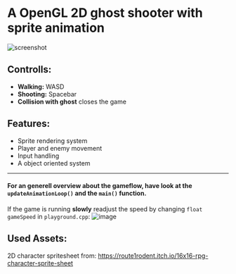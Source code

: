 # A OpenGL 2D ghost shooter with sprite animation
![screenshot](https://user-images.githubusercontent.com/56845913/201951480-4b0a8a45-fb64-4e71-a3db-67aff734ba62.png)

## Controlls:
 - **Walking:** WASD
 - **Shooting:** Spacebar
 - **Collision with ghost** closes the game
 
## Features:
- Sprite rendering system 
- Player and enemy movement
- Input handling
- A object oriented system

***

#### For an **generell overview** about the **gameflow**, have look at the `updateAnimationLoop()` and the `main()` function.

If the game is running **slowly** readjust the speed by changing `float gameSpeed` in `playground.cpp`:
![image](https://user-images.githubusercontent.com/56845913/201687920-e322786d-77c3-46d9-8758-c1ec384396d1.png)
  
## Used Assets:
2D character spritesheet from: https://route1rodent.itch.io/16x16-rpg-character-sprite-sheet


